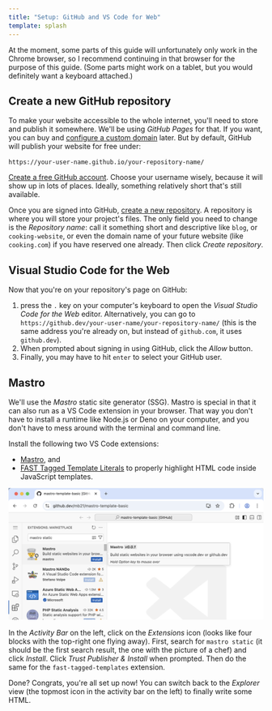 ```yaml
---
title: "Setup: GitHub and VS Code for Web"
template: splash
---
```


At the moment, some parts of this guide will unfortunately only work in the Chrome browser, so I recommend continuing in that browser for the purpose of this guide. (Some parts might work on a tablet, but you would definitely want a keyboard attached.)


## Create a new GitHub repository

To make your website accessible to the whole internet, you'll need to store and publish it somewhere. We'll be using _GitHub Pages_ for that. If you want, you can buy and [configure a custom domain](https://docs.github.com/en/pages/configuring-a-custom-domain-for-your-github-pages-site) later. But by default, GitHub will publish your website for free under:

    https://your-user-name.github.io/your-repository-name/

[Create a free GitHub account](https://github.com/signup). Choose your username wisely, because it will show up in lots of places. Ideally, something relatively short that's still available.

Once you are signed into GitHub, [create a new repository](https://github.com/new). A repository is where you will store your project's files. The only field you need to change is the _Repository name_: call it something short and descriptive like `blog`, or `cooking-website`, or even the domain name of your future website (like `cooking.com`) if you have reserved one already. Then click _Create repository_.


## Visual Studio Code for the Web

Now that you're on your repository's page on GitHub:

1. press the `.` key on your computer's keyboard to open the _Visual Studio Code for the Web_ editor. Alternatively, you can go to `https://github.dev/your-user-name/your-repository-name/` (this is the same address you're already on, but instead of `github.com`, it uses `github.dev`).
2. When prompted about signing in using GitHub, click the _Allow_ button.
3. Finally, you may have to hit `enter` to select your GitHub user.

## Mastro

We'll use the _Mastro_ static site generator (SSG). Mastro is special in that it can also run as a VS Code extension in your browser. That way you don't have to install a runtime like Node.js or Deno on your computer, and you don't have to mess around with the terminal and command line.

Install the following two VS Code extensions:

- [Mastro](https://marketplace.visualstudio.com/items?itemName=mastro.mastro-vscode-extension), and
- [FAST Tagged Template Literals](https://marketplace.visualstudio.com/items?itemName=ms-fast.fast-tagged-templates) to properly highlight HTML code inside JavaScript templates.

![](../../../assets/vscode-extensions.png)

In the _Activity Bar_ on the left, click on the _Extensions_ icon (looks like four blocks with the top-right one flying away). First, search for `mastro static` (it should be the first search result, the one with the picture of a chef) and click _Install_. Click _Trust Publisher & Install_ when prompted. Then do the same for the `fast-tagged-templates` extension.

Done? Congrats, you're all set up now! You can switch back to the _Explorer_ view (the topmost icon in the activity bar on the left) to finally write some HTML.
